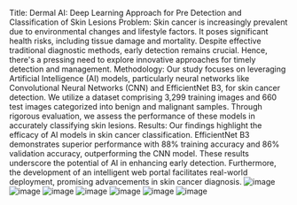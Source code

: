 Title: Dermal AI: Deep Learning Approach for Pre Detection and Classification of Skin Lesions
Problem: Skin cancer is increasingly prevalent due to environmental changes and lifestyle factors. It poses significant health risks, including tissue damage and mortality. Despite effective traditional diagnostic methods, early detection remains crucial. Hence, there's a pressing need to explore innovative approaches for timely detection and management.
Methodology: Our study focuses on leveraging Artificial Intelligence (AI) models, particularly neural networks like Convolutional Neural Networks (CNN) and EfficientNet B3, for skin cancer detection. We utilize a dataset comprising 3,299 training images and 660 test images categorized into benign and malignant samples. Through rigorous evaluation, we assess the performance of these models in accurately classifying skin lesions.
Results: Our findings highlight the efficacy of AI models in skin cancer classification. EfficientNet B3 demonstrates superior performance with 88% training accuracy and 86% validation accuracy, outperforming the CNN model. These results underscore the potential of AI in enhancing early detection. Furthermore, the development of an intelligent web portal facilitates real-world deployment, promising advancements in skin cancer diagnosis.
![image](https://github.com/user-attachments/assets/361b0e9e-a2d1-47ef-92d4-f9953e9e2b36)
![image](https://github.com/user-attachments/assets/6fbb3652-af83-4a92-a52e-c0668011180c)
![image](https://github.com/user-attachments/assets/f4a6cd67-fa87-4706-994a-a18dab1d6b3e)
![image](https://github.com/user-attachments/assets/a6637cbb-e8be-4afb-a857-097c28516948)
![image](https://github.com/user-attachments/assets/8243df52-1485-4952-93f1-d2062b95245c)
![image](https://github.com/user-attachments/assets/cb2dd315-20e8-4ca0-8e80-3ca5a300264f)
![image](https://github.com/user-attachments/assets/d8fbf208-a4cb-4ec0-be6b-40aedf8fa115)



